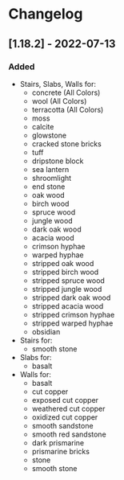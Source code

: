 # Changelog

## [1.18.2] - 2022-07-13

### Added
- Stairs, Slabs, Walls for:
  - concrete (All Colors)
  - wool (All Colors)
  - terracotta (All Colors)
  - moss
  - calcite
  - glowstone
  - cracked stone bricks
  - tuff
  - dripstone block
  - sea lantern
  - shroomlight
  - end stone
  - oak wood
  - birch wood
  - spruce wood
  - jungle wood
  - dark oak wood
  - acacia wood
  - crimson hyphae
  - warped hyphae
  - stripped oak wood
  - stripped birch wood
  - stripped spruce wood
  - stripped jungle wood
  - stripped dark oak wood
  - stripped acacia wood
  - stripped crimson hyphae
  - stripped warped hyphae
  - obsidian
- Stairs for:
  - smooth stone
- Slabs for:
  - basalt
- Walls for:
  - basalt
  - cut copper
  - exposed cut copper
  - weathered cut copper
  - oxidized cut copper
  - smooth sandstone
  - smooth red sandstone
  - dark prismarine
  - prismarine bricks
  - stone
  - smooth stone